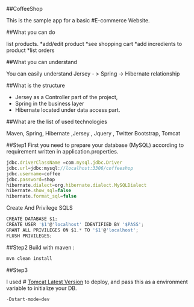 
##CoffeeShop

This is the sample app for a basic #E-commerce Website.

##What you can do

list products.
*add/edit  product
*see shopping cart
*add incredients to product
*list orders

##What you can understand

You can easily understand Jersey - > Spring -> Hibernate relationship

##What is the structure

* Jersey as a Controller part of the project,
* Spring in the business layer
* Hibernate located under data access part.


##What are  the list of used technologies

Maven, Spring, Hibernate ,Jersey , Jquery , Twitter Bootstrap, Tomcat

##Step1
First you need to prepare your database (MySQL) according to requirement written in  application.properties.

```javascript
jdbc.driverClassName =com.mysql.jdbc.Driver
jdbc.url=jdbc:mysql://localhost:3306/coffeeshop
jdbc.username=coffee
jdbc.password=shop
hibernate.dialect=org.hibernate.dialect.MySQLDialect
hibernate.show_sql=false
hibernate.format_sql=false
```
Create And Privilege SQLS 

```javascript
CREATE DATABASE $1;
CREATE USER '$1'@'localhost' IDENTIFIED BY '$PASS';
GRANT ALL PRIVILEGES ON $1.* TO '$1'@'localhost';
FLUSH PRIVILEGES;
```
##Step2
 Build with maven :
 ```javascript
 mvn clean install
```
##Step3
 
I used # [Tomcat Latest Version](https://tomcat.apache.org/download-90.cgi) to deploy, and pass this as a environment variable to initialize your DB.

```javascript
-Dstart-mode=dev
```



